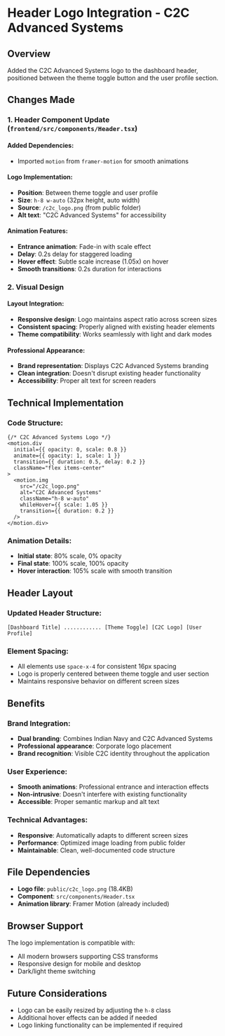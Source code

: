# Header Logo Integration - C2C Advanced Systems

## Overview
Added the C2C Advanced Systems logo to the dashboard header, positioned between the theme toggle button and the user profile section.

## Changes Made

### 1. **Header Component Update** (`frontend/src/components/Header.tsx`)

#### **Added Dependencies:**
- Imported `motion` from `framer-motion` for smooth animations

#### **Logo Implementation:**
- **Position**: Between theme toggle and user profile
- **Size**: `h-8 w-auto` (32px height, auto width)
- **Source**: `/c2c_logo.png` (from public folder)
- **Alt text**: "C2C Advanced Systems" for accessibility

#### **Animation Features:**
- **Entrance animation**: Fade-in with scale effect
- **Delay**: 0.2s delay for staggered loading
- **Hover effect**: Subtle scale increase (1.05x) on hover
- **Smooth transitions**: 0.2s duration for interactions

### 2. **Visual Design**

#### **Layout Integration:**
- **Responsive design**: Logo maintains aspect ratio across screen sizes
- **Consistent spacing**: Properly aligned with existing header elements
- **Theme compatibility**: Works seamlessly with light and dark modes

#### **Professional Appearance:**
- **Brand representation**: Displays C2C Advanced Systems branding
- **Clean integration**: Doesn't disrupt existing header functionality
- **Accessibility**: Proper alt text for screen readers

## Technical Implementation

### **Code Structure:**
```tsx
{/* C2C Advanced Systems Logo */}
<motion.div
  initial={{ opacity: 0, scale: 0.8 }}
  animate={{ opacity: 1, scale: 1 }}
  transition={{ duration: 0.5, delay: 0.2 }}
  className="flex items-center"
>
  <motion.img 
    src="/c2c_logo.png" 
    alt="C2C Advanced Systems" 
    className="h-8 w-auto"
    whileHover={{ scale: 1.05 }}
    transition={{ duration: 0.2 }}
  />
</motion.div>
```

### **Animation Details:**
- **Initial state**: 80% scale, 0% opacity
- **Final state**: 100% scale, 100% opacity
- **Hover interaction**: 105% scale with smooth transition

## Header Layout

### **Updated Header Structure:**
```
[Dashboard Title] ............ [Theme Toggle] [C2C Logo] [User Profile]
```

### **Element Spacing:**
- All elements use `space-x-4` for consistent 16px spacing
- Logo is properly centered between theme toggle and user section
- Maintains responsive behavior on different screen sizes

## Benefits

### **Brand Integration:**
- **Dual branding**: Combines Indian Navy and C2C Advanced Systems
- **Professional appearance**: Corporate logo placement
- **Brand recognition**: Visible C2C identity throughout the application

### **User Experience:**
- **Smooth animations**: Professional entrance and interaction effects
- **Non-intrusive**: Doesn't interfere with existing functionality
- **Accessible**: Proper semantic markup and alt text

### **Technical Advantages:**
- **Responsive**: Automatically adapts to different screen sizes
- **Performance**: Optimized image loading from public folder
- **Maintainable**: Clean, well-documented code structure

## File Dependencies

- **Logo file**: `public/c2c_logo.png` (18.4KB)
- **Component**: `src/components/Header.tsx`
- **Animation library**: Framer Motion (already included)

## Browser Support

The logo implementation is compatible with:
- All modern browsers supporting CSS transforms
- Responsive design for mobile and desktop
- Dark/light theme switching

## Future Considerations

- Logo can be easily resized by adjusting the `h-8` class
- Additional hover effects can be added if needed
- Logo linking functionality can be implemented if required 
